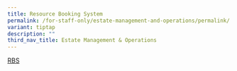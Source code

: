 ```yaml
---
title: Resource Booking System
permalink: /for-staff-only/estate-management-and-operations/permalink/
variant: tiptap
description: ""
third_nav_title: Estate Management & Operations
---
```

<p><a href="https://rbs.avero-tech.com/login.html" rel="noopener noreferrer nofollow" target="_blank">RBS</a>
</p>